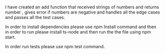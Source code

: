 I have created an add function that received strings of numbers and returns number , gives error if numbers are negative and handles all the edge cases and passes all the test cases.

In order to install dependencies please use npm Install command and then in order to run please install ts-node and then run the the file using npm start.

In order run tests please use npm test command.
